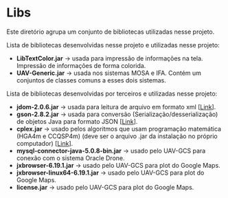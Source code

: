 # Libs

Este diretório agrupa um conjunto de bibliotecas utilizadas nesse projeto.

Lista de bibliotecas desenvolvidas nesse projeto e utilizadas nesse projeto:

* **LibTextColor.jar** -> usada para impressão de informações na tela. Impressão de informações de forma colorida.
* **UAV-Generic.jar** -> usada nos sistemas MOSA e IFA. Contém um conjuntos de classes comuns a esses dois sistemas.

Lista de bibliotecas desenvolvidas por terceiros e utilizadas nesse projeto:

* **jdom-2.0.6.jar** -> usada para leitura de arquivo em formato xml [[Link](http://www.jdom.org/)].
* **gson-2.8.2.jar** -> usada para conversão (Serialização/desserialização) de objetos Java para formato JSON [[Link](https://mvnrepository.com/artifact/com.google.code.gson/gson/2.8.2)].
* **cplex.jar** -> usado pelos algoritmos que usam programação matemática (HGA4m e CCQSP4m) (deve ser o arquivo .jar da instalação no próprio computador) [[Link](https://www.ibm.com/developerworks/br/downloads/ws/ilogcplex/index.html)].
* **mysql-connector-java-5.0.8-bin.jar** -> usado pelo UAV-GCS para conexão com o sistema Oracle Drone.
* **jxbrowser-6.19.1.jar** ->  usado pelo UAV-GCS para plot do Google Maps.
* **jxbrowser-linux64-6.19.1.jar** -> usado pelo UAV-GCS para plot do Google Maps.
* **license.jar** -> usado pelo UAV-GCS para plot do Google Maps.
